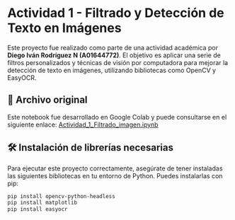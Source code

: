 # Actividad 1 - Filtrado y Detección de Texto en Imágenes

Este proyecto fue realizado como parte de una actividad académica por **Diego Iván Rodríguez N (A01644772)**. El objetivo es aplicar una serie de filtros personalizados y técnicas de visión por computadora para mejorar la detección de texto en imágenes, utilizando bibliotecas como OpenCV y EasyOCR.

## 📁 Archivo original

Este notebook fue desarrollado en Google Colab y puede consultarse en el siguiente enlace:
[Actividad_1_Filtrado_imagen.ipynb](https://colab.research.google.com/drive/1jv8WXOQcPHkLREglOyJtJKWWubjdCbb0)

## 🛠️ Instalación de librerías necesarias

Para ejecutar este proyecto correctamente, asegúrate de tener instaladas las siguientes bibliotecas en tu entorno de Python. Puedes instalarlas con pip:

```bash
pip install opencv-python-headless
pip install matplotlib
pip install easyocr
